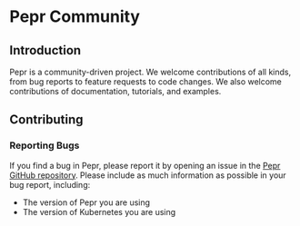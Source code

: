 # Pepr Community

## Introduction

Pepr is a community-driven project. We welcome contributions of all kinds, from bug reports to feature requests to code changes. We also welcome contributions of documentation, tutorials, and examples.

## Contributing

### Reporting Bugs

If you find a bug in Pepr, please report it by opening an issue in the [Pepr GitHub repository](https://github.com/defenseunicorns/pepr/issues). Please include as much information as possible in your bug report, including:

* The version of Pepr you are using
* The version of Kubernetes you are using

